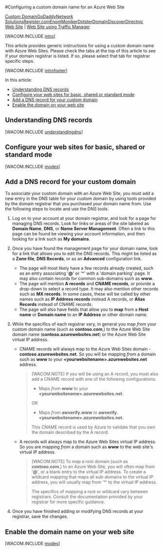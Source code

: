 <properties title="Learn how to configure an Azure web site to use a custom domain name" pageTitle="Configure a custom domain name for an Azure web site" metaKeywords="Azure, Azure Web Sites, domain name" description="" services="web-sites" documentationCenter="" authors="larryfr, jroth" />

#Configuring a custom domain name for an Azure Web Site

<div class="dev-center-tutorial-selector sublanding"><a href="/en-us/documentation/articles/web-sites-custom-domain-name" title="Custom Domain" class="current">Custom Domain</a><a href="/en-us/documentation/articles/web-sites-godaddy-custom-domain-name" title="GoDaddy">GoDaddy</a><a href="/en-us/documentation/articles/web-sites-network-solutions-custom-domain-name" title="Network Solutions">Network Solutions</a><a href="/en-us/documentation/articles/web-sites-registerdotcom-custom-domain-name" title="Register.com">Register.com</a><a href="/en-us/documentation/articles/web-sites-enom-custom-domain-name" title="Enom">Enom</a><a href="/en-us/documentation/articles/web-sites-moniker-custom-domain-name" title="Moniker">Moniker</a><a href="/en-us/documentation/articles/web-sites-dotster-custom-domain-name" title="Dotster">Dotster</a><a href="/en-us/documentation/articles/web-sites-domaindiscover-custom-domain-name" title="DomainDiscover">DomainDiscover</a><a href="/en-us/documentation/articles/web-sites-directnic-custom-domain-name" title="Directnic">Directnic</a></div>
<div class="dev-center-tutorial-subselector"><a href="/en-us/documentation/articles/web-sites-custom-domain-name/" title="Web Sites" class="current">Web Site</a> | <a href="/en-us/documentation/articles/web-sites-traffic-manager-custom-domain-name/" title="Web Site using Traffic Manager">Web Site using Traffic Manager</a></div>

[WACOM.INCLUDE [intro](../includes/custom-dns-web-site-intro.md)]

This article provides generic instructions for using a custom domain name with Azure Web Sites. Please check the tabs at the top of this article to see if your domain registrar is listed. If so, please select that tab for registrar specific steps.

[WACOM.INCLUDE [introfooter](../includes/custom-dns-web-site-intro-notes.md)]

In this article:

-   [Understanding DNS records](#understanding-records)
-   [Configure your web sites for basic, shared or standard mode](#bkmk_configsharedmode)
-   [Add a DNS record for your custom domain](#bkmk_configurecname)
-   [Enable the domain on your web site](#enabledomain)

<h2><a name="understanding-records"></a>Understanding DNS records</h2>

[WACOM.INCLUDE [understandingdns](../includes/custom-dns-web-site-understanding-dns-raw.md)]

<h2><a name="bkmk_configsharedmode"></a>Configure your web sites for basic, shared or standard mode</h2>

[WACOM.INCLUDE [modes](../includes/custom-dns-web-site-modes.md)]

<a name="bkmk_configurecname"></a><h2>Add a DNS record for your custom domain</h2>

To associate your custom domain with an Azure Web Site, you must add a new entry in the DNS table for your custom domain by using tools provided by the domain registrar that you purchased your domain name from. Use the following steps to locate and use the DNS tools.

1. Log on to your account at your domain registrar, and look for a page for managing DNS records. Look for links or areas of the site labeled as **Domain Name**, **DNS**, or **Name Server Management**. Often a link to this page can be found be viewing your account information, and then looking for a link such as **My domains**.

4. Once you have found the management page for your domain name, look for a link that allows you to edit the DNS records. This might be listed as a **Zone file**, **DNS Records**, or as an **Advanced** configuration link.

	* The page will most likely have a few records already created, such as an entry associating '**@**' or '\*' with a 'domain parking' page. It may also contain records for common sub-domains such as **www**.
	* The page will mention **A records** and **CNAME records**, or provide a drop-down to select a record type. It may also mention other records such as **MX records**. In some cases, these will be called by other names such as **IP Address records** instead A records, or **Alias Records** instead of CNAME records.
	* The page will also have fields that allow you to **map** from a **Host name** or **Domain name** to an **IP Address** or other domain name.

5. While the specifics of each registrar vary, in general you map *from* your custom domain name (such as **contoso.com**,) *to* the Azure Web Site domain name (**contoso.azurewebsites.net**) or the Azure Web Site virtual IP address.

	* CNAME records will always map to the Azure Web Sites domain - **contoso.azurewebsites.net**. So you will be mapping *from* a domain such as **www** *to* your **&lt;yourwebsitename&gt;.azurewebsites.net** address.
	
		> [WACOM.NOTE] If you will be using an A record, you must also add a CNAME record with one of the following configurations:
		> 
		> * Maps *from* **www** *to* your **&lt;yourwebsitename&gt;.azurewebsites.net**.
		> 
		> OR
		> 
		> * Maps *from* **awverify.www** *to* **awverify.&lt;yourwebsitename&gt;.azurewebsites.net**.
		> 
		> This CNAME record is used by Azure to validate that you own the domain described by the A record.

	* A records will always map to the Azure Web Sites virtual IP address. So you are mapping *from* a domain such as **www** *to* the web site's virtual IP address.
	
		> [WACOM.NOTE] To map a root domain (such as **contoso.com**,) to an Azure Web Site, you will often map from '**@**', or a blank entry to the virtual IP address. To create a wildcard mapping that maps all sub-domains to the virtual IP address, you will usually map from '*' to the virtual IP address.
		> 
		> The specifics of mapping a root or wildcard vary between registrars. Consult the documentation provided by your registrar for more specific guidance.

6. Once you have finished adding or modifying DNS records at your registrar, save the changes.

<h2><a name="enabledomain"></a>Enable the domain name on your web site</h2>

[WACOM.INCLUDE [modes](../includes/custom-dns-web-site-enable-on-web-site.md)]
